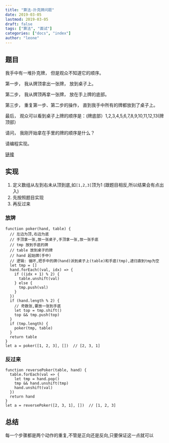 ```yaml
---
title: "算法-扑克牌问题"
date: 2019-03-05
lastmod: 2019-03-05
draft: false
tags: ["算法", "面试"]
categories: ["docs", "index"]
author: "leone"
---
```




<!--more-->
## 题目

我手中有一堆扑克牌， 但是观众不知道它的顺序。

第一步， 我从牌顶拿出一张牌， 放到桌子上。

第二步， 我从牌顶再拿一张牌， 放在手上牌的底部。

第三步， 重复第一步、第二步的操作， 直到我手中所有的牌都放到了桌子上。

最后， 观众可以看到桌子上牌的顺序是：(牌底部）1,2,3,4,5,6,7,8,9,10,11,12,13(牌顶部）

请问， 我刚开始拿在手里的牌的顺序是什么？

请编程实现。

[链接](https://segmentfault.com/a/1190000017001391#articleHeader9)
## 实现
1. 定义数组从左到右未从顶到底,如```[1,2,3]```顶为1 (跟题目相反,所以结果会有点出入)
2. 先按照题目实现
3. 再反过来
### 放牌
```
function poker(hand, table) {
  // 左边为顶,右边为底
  // 手顶拿一张,放一张桌子,手顶拿一张,放一张手底
  // tmp 放到手底的牌
  // table 放到桌子的牌
  // hand 起始牌(手中)
  // 逻辑: 循环,把手中的牌(hand)派到桌子上(table)和手底(tmp),递归直到tmp为空
  let tmp = []
  hand.forEach((val, idx) => {
    if ((idx + 1) % 2) {
      table.unshift(val)
    } else {
      tmp.push(val)
    }
  })
  if (hand.length % 2) {
    // 奇数张,要放一张到手底
    let top = tmp.shift()
    top && tmp.push(top)
  }
  if (tmp.length) {
    poker(tmp, table)
  }
  return table
}
let a = poker([1, 2, 3], [])  // [2, 3, 1]
```
### 反过来
```
function reversePoker(table, hand) {
  table.forEach(val => {
    let tmp = hand.pop()
    tmp && hand.unshift(tmp)
    hand.unshift(val)
  })
  return hand
}
let a = reversePoker([2, 3, 1], [])  // [1, 2, 3]
```
## 总结
每一个步骤都是两个动作的重复,不管是正向还是反向,只要保证这一点就可以




